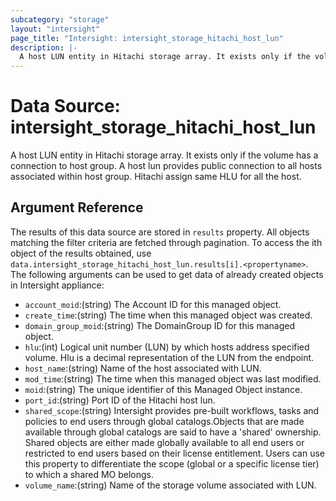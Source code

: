 ```yaml
---
subcategory: "storage"
layout: "intersight"
page_title: "Intersight: intersight_storage_hitachi_host_lun"
description: |-
  A host LUN entity in Hitachi storage array. It exists only if the volume has a connection to host group. A host lun provides public connection to all hosts associated within host group. Hitachi assign same HLU for all the host.
---
```


# Data Source: intersight_storage_hitachi_host_lun
A host LUN entity in Hitachi storage array. It exists only if the volume has a connection to host group. A host lun provides public connection to all hosts associated within host group. Hitachi assign same HLU for all the host.
## Argument Reference
The results of this data source are stored in `results` property.
All objects matching the filter criteria are fetched through pagination.
To access the ith object of the results obtained, use `data.intersight_storage_hitachi_host_lun.results[i].<propertyname>`.
The following arguments can be used to get data of already created objects in Intersight appliance:
* `account_moid`:(string) The Account ID for this managed object. 
* `create_time`:(string) The time when this managed object was created. 
* `domain_group_moid`:(string) The DomainGroup ID for this managed object. 
* `hlu`:(int) Logical unit number (LUN) by which hosts address specified volume. Hlu is a decimal representation of the LUN from the endpoint. 
* `host_name`:(string) Name of the host associated with LUN. 
* `mod_time`:(string) The time when this managed object was last modified. 
* `moid`:(string) The unique identifier of this Managed Object instance. 
* `port_id`:(string) Port ID of the Hitachi host lun. 
* `shared_scope`:(string) Intersight provides pre-built workflows, tasks and policies to end users through global catalogs.Objects that are made available through global catalogs are said to have a 'shared' ownership. Shared objects are either made globally available to all end users or restricted to end users based on their license entitlement. Users can use this property to differentiate the scope (global or a specific license tier) to which a shared MO belongs. 
* `volume_name`:(string) Name of the storage volume associated with LUN. 
 